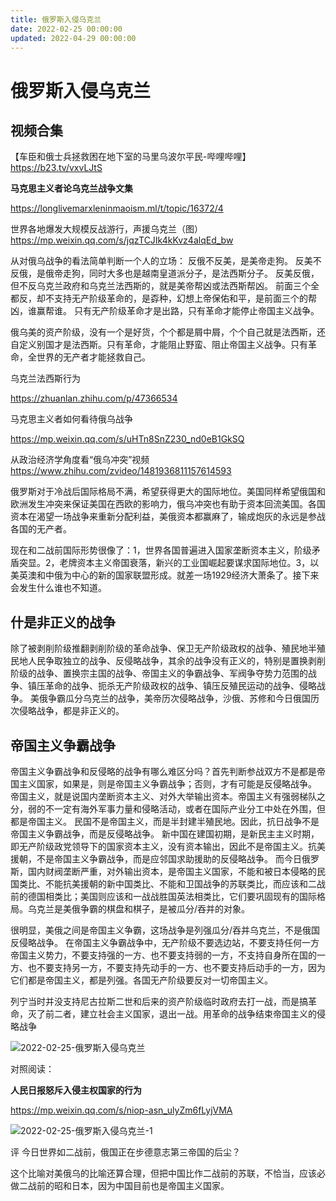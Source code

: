 ```yaml
---
title: 俄罗斯入侵乌克兰
date: 2022-02-25 00:00:00
updated: 2022-04-29 00:00:00
---
```


# 俄罗斯入侵乌克兰

## 视频合集

【车臣和俄士兵拯救困在地下室的马里乌波尔平民-哔哩哔哩】 https://b23.tv/vxvLJtS

**马克思主义者论乌克兰战争文集**

https://longlivemarxleninmaoism.ml/t/topic/16372/4

世界各地爆发大规模反战游行，声援乌克兰（图）
https://mp.weixin.qq.com/s/jqzTCJIk4kKvz4alqEd_bw

从对俄乌战争的看法简单判断一个人的立场：
反俄不反美，是美帝走狗。
反美不反俄，是俄帝走狗，同时大多也是越南皇道派分子，是法西斯分子。
反美反俄，但不反乌克兰政府和乌克兰法西斯的，就是美帝帮凶或法西斯帮凶。
前面三个全都反，却不支持无产阶级革命的，是孬种，幻想上帝保佑和平，是前面三个的帮凶，谁赢帮谁。
只有无产阶级革命才是出路，只有革命才能停止帝国主义战争。

俄乌美的资产阶级，没有一个是好货，个个都是屑中屑，个个自己就是法西斯，还自定义别国才是法西斯。只有革命，才能阻止野蛮、阻止帝国主义战争。只有革命，全世界的无产者才能拯救自己。

乌克兰法西斯行为

https://zhuanlan.zhihu.com/p/47366534

马克思主义者如何看待俄乌战争

https://mp.weixin.qq.com/s/uHTn8SnZ230_nd0eB1GkSQ

从政治经济学角度看“俄乌冲突”视频 https://www.zhihu.com/zvideo/1481936811157614593

俄罗斯对于冷战后国际格局不满，希望获得更大的国际地位。美国同样希望俄国和欧洲发生冲突来保证美国在西欧的影响力，俄乌冲突也有助于资本回流美国。各国资本在渴望一场战争来重新分配利益，美俄资本都赢麻了，输成炮灰的永远是参战各国的无产者。

现在和二战前国际形势很像了：1，世界各国普遍进入国家垄断资本主义，阶级矛盾突显。2，老牌资本主义帝国衰落，新兴的工业国崛起要谋求国际地位。3，以美英澳和中俄为中心的新的国家联盟形成。就差一场1929经济大萧条了。接下来会发生什么谁也不知道。

## 什是非正义的战争

除了被剥削阶级推翻剥削阶级的革命战争、保卫无产阶级政权的战争、殖民地半殖民地人民争取独立的战争、反侵略战争，其余的战争没有正义的，特别是置换剥削阶级的战争、置换宗主国的战争、帝国主义的争霸战争、军阀争夺势力范围的战争、镇压革命的战争、扼杀无产阶级政权的战争、镇压反殖民运动的战争、侵略战争。
美俄争霸瓜分乌克兰的战争，美帝历次侵略战争，沙俄、苏修和今日俄国历次侵略战争，都是非正义的。
## 帝国主义争霸战争
帝国主义争霸战争和反侵略的战争有哪么难区分吗？首先判断参战双方不是都是帝国主义国家，如果是，则是帝国主义争霸战争；否则，才有可能是反侵略战争。
帝国主义，就是说国内垄断资本主义、对外大举输出资本。帝国主义有强弱梯队之分，弱的不一定有海外军事力量和侵略活动，或者在国际产业分工中处在外围，但都是帝国主义。
民国不是帝国主义，而是半封建半殖民地。因此，抗日战争不是帝国主义争霸战争，而是反侵略战争。
新中国在建国初期，是新民主主义时期，即无产阶级政党领导下的国家资本主义，没有资本输出，因此不是帝国主义。抗美援朝，不是帝国主义争霸战争，而是应邻国求助援助的反侵略战争。
而今日俄罗斯，国内财阀垄断严重，对外输出资本，是帝国主义国家，不能和被日本侵略的民国类比、不能抗美援朝的新中国类比、不能和卫国战争的苏联类比，而应该和二战前的德国相类比；美国则应该和一战战胜国英法相类比，它们要巩固现有的国际格局。乌克兰是美俄争霸的棋盘和棋子，是被瓜分/吞并的对象。

很明显，美俄之间是帝国主义争霸，这场战争是列强瓜分/吞并乌克兰，不是俄国反侵略战争。
在帝国主义争霸战争中，无产阶级不要选边站，不要支持任何一方帝国主义势力，不要支持强的一方、也不要支持弱的一方，不支持自身所在国的一方、也不要支持另一方，不要支持先动手的一方、也不要支持后动手的一方，因为它们都是帝国主义，都是列强。各国无产阶级要反对一切帝国主义。

列宁当时并没支持尼古拉斯二世和后来的资产阶级临时政府去打一战，而是搞革命，灭了前二者，建立社会主义国家，退出一战。用革命的战争结束帝国主义的侵略战争

![2022-02-25-俄罗斯入侵乌克兰](assets/2022-02-25-俄罗斯入侵乌克兰.png)

对照阅读：

**人民日报怒斥入侵主权国家的行为**

https://mp.weixin.qq.com/s/niop-asn_ulyZm6fLyjVMA

![2022-02-25-俄罗斯入侵乌克兰-1](assets/2022-02-25-俄罗斯入侵乌克兰-1.jpeg)

评 今日世界如二战前，俄国正在步德意志第三帝国的后尘？

这个比喻对美俄乌的比喻还算合理，但把中国比作二战前的苏联，不恰当，应该必做二战前的昭和日本，因为中国目前也是帝国主义国家。
